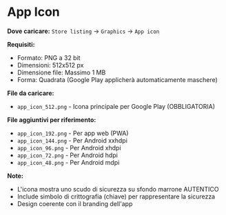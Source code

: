 # App Icon

**Dove caricare:** `Store listing` → `Graphics` → `App icon`

**Requisiti:**
- Formato: PNG a 32 bit
- Dimensioni: 512x512 px
- Dimensione file: Massimo 1 MB
- Forma: Quadrata (Google Play applicherà automaticamente maschere)

**File da caricare:**
- `app_icon_512.png` - Icona principale per Google Play (OBBLIGATORIA)

**File aggiuntivi per riferimento:**
- `app_icon_192.png` - Per app web (PWA)
- `app_icon_144.png` - Per Android xxhdpi
- `app_icon_96.png` - Per Android xhdpi  
- `app_icon_72.png` - Per Android hdpi
- `app_icon_48.png` - Per Android mdpi

**Note:**
- L'icona mostra uno scudo di sicurezza su sfondo marrone AUTENTICO
- Include simbolo di crittografia (chiave) per rappresentare la sicurezza
- Design coerente con il branding dell'app